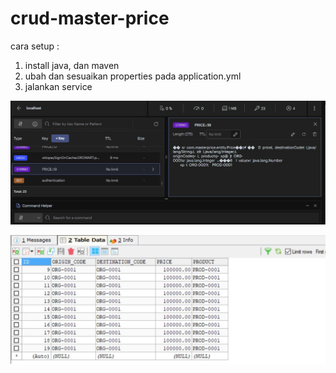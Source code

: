 # crud-master-price


cara setup :
1. install java, dan maven
2. ubah dan sesuaikan properties pada application.yml
3. jalankan service 

![redis.png](https://github.com/kurniawanyogi/crud-master-price/blob/master/redis.jpg)

![db.png](https://github.com/kurniawanyogi/crud-master-price/blob/master/db.jpg)
